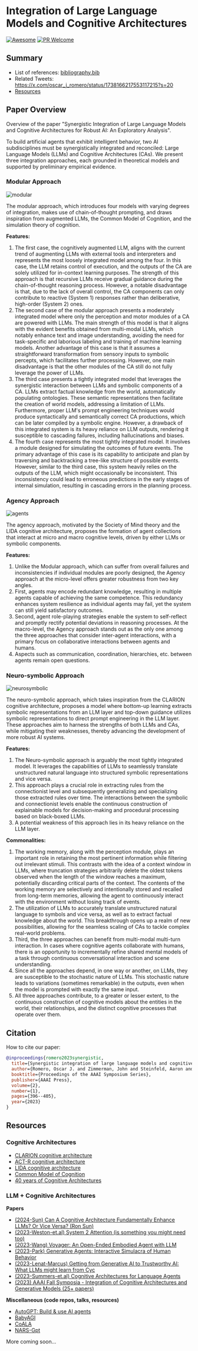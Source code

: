 # Integration of Large Language Models and Cognitive Architectures
[![Awesome](https://awesome.re/badge.svg)](https://awesome.re) [![PR Welcome](https://img.shields.io/badge/PRs-welcome-brightgreen)](https://github.com/ysymyth/awesome-language-agents/pulls)

## Summary
- List of references: [bibliography.bib](bibliography.bib)
- Related Tweets: https://x.com/oscar_j_romero/status/1738166217553117215?s=20
- [Resources](#resources)

## Paper Overview
Overview of the paper "Synergistic Integration of Large Language Models and Cognitive Architectures for Robust AI: An Exploratory Analysis". 

To build artificial agents that exhibit intelligent behavior, two AI subdisciplines must be synergistically integrated and reconciled: Large Language Models (LLMs) and Cognitive Architectures (CAs). We present three integration approaches, each grounded in theoretical models and supported by preliminary empirical evidence. 

### Modular Approach

![modular](modular.png)

The modular approach, which introduces four models with varying degrees of integration, makes use of chain-of-thought prompting, and draws inspiration from augmented LLMs, the Common Model of Cognition, and the simulation theory of cognition. 

**Features:**
1. The first case, the cognitively augmented LLM, aligns with the current trend of augmenting LLMs with external tools and interpreters and represents the most loosely integrated model among the four. In this case, the LLM retains control of execution, and the outputs of the CA are solely utilized for in-context learning purposes. The strength of this approach is that recursive LLMs receive gradual guidance during the chain-of-thought reasoning process. However, a notable disadvantage is that, due to the lack of overall control, the CA components can only contribute to reactive (System 1) responses rather than deliberative, high-order (System 2) ones.
1. The second case of the modular approach presents a moderately integrated model where only the perception and motor modules of a CA are powered with LLMs. The main strength of this model is that it aligns with the evident benefits obtained from multi-modal LLMs, which notably enhance text and image understanding, avoiding the need for task-specific and laborious labeling and training of machine learning models. Another advantage of this case is that it assumes a straightforward transformation from sensory inputs to symbolic percepts, which facilitates further processing. However, one main disadvantage is that the other modules of the CA still do not fully leverage the power of LLMs.
1. The third case presents a tightly integrated model that leverages the synergistic interaction between LLMs and symbolic components of a CA. LLMs extract factual knowledge from the world, automatically populating ontologies. These semantic representations then facilitate the creation of world models, addressing a limitation of LLMs. Furthermore, proper LLM's prompt engineering techniques would produce syntactically and semantically correct CA productions, which can be later compiled by a symbolic engine. However, a drawback of this integrated system is its heavy reliance on LLM outputs, rendering it susceptible to cascading failures, including hallucinations and biases.
1. The fourth case represents the most tightly integrated model. It involves a module designed for simulating the outcomes of future events. The primary advantage of this case is its capability to anticipate and plan by traversing and backtracking a tree-like structure of possible events. However, similar to the third case, this system heavily relies on the outputs of the LLM, which might occasionally be inconsistent. This inconsistency could lead to erroneous predictions in the early stages of internal simulation, resulting in cascading errors in the planning process. 

### Agency Approach

![agents](agents.png)

The agency approach, motivated by the Society of Mind theory and the LIDA cognitive architecture, proposes the formation of agent collections that interact at micro and macro cognitive levels, driven by either LLMs or symbolic components. 

**Features:**
1. Unlike the Modular approach, which can suffer from overall failures and inconsistencies if individual modules are poorly designed, the Agency approach at the micro-level offers greater robustness from two key angles.
2. First, agents may encode redundant knowledge, resulting in multiple agents capable of achieving the same competence. This redundancy enhances system resilience as individual agents may fail, yet the system can still yield satisfactory outcomes.
3. Second, agent role-playing strategies enable the system to self-reflect and promptly rectify potential deviations in reasoning processes. At the macro-level, the Agency approach stands out as the only one among the three approaches that consider inter-agent interactions, with a primary focus on collaborative interactions between agents and humans.
4. Aspects such as communication, coordination, hierarchies, etc. between agents remain open questions.


### Neuro-symbolic Approach

![neurosymbolic](neurosymbolic.png)

The neuro-symbolic approach, which takes inspiration from the CLARION cognitive architecture, proposes a model where bottom-up learning extracts symbolic representations from an LLM layer and top-down guidance utilizes symbolic representations to direct prompt engineering in the LLM layer. These approaches aim to harness the strengths of both LLMs and CAs, while mitigating their weaknesses, thereby advancing the development of more robust AI systems. 

**Features:**
1. The Neuro-symbolic approach is arguably the most tightly integrated model. It leverages the capabilities of LLMs to seamlessly translate unstructured natural language into structured symbolic representations and vice versa.
2. This approach plays a crucial role in extracting rules from the connectionist level and subsequently generalizing and specializing those extracted rules over time. The interactions between the symbolic and connectionist levels enable the continuous construction of explainable models for decision-making and procedural processing based on black-boxed LLMs.
3. A potential weakness of this approach lies in its heavy reliance on the LLM layer.

**Commonalities:**
1. The working memory, along with the perception module, plays an important role in retaining the most pertinent information while filtering out irrelevant stimuli. This contrasts with the idea of a context window in LLMs, where truncation strategies arbitrarily delete the oldest tokens observed when the length of the window reaches a maximum, potentially discarding critical parts of the context. The contents of the working memory are selectively and intentionally stored and recalled from long-term memories, allowing the agent to continuously interact with the environment without losing track of events. 
1. The utilization of LLMs to accurately translate unstructured natural language to symbols and vice versa, as well as to extract factual knowledge about the world. This breakthrough opens up a realm of new possibilities, allowing for the seamless scaling of CAs to tackle complex real-world problems. 
1. Third, the three approaches can benefit from multi-modal multi-turn interaction. In cases where cognitive agents collaborate with humans, there is an opportunity to incrementally refine shared mental models of a task through continuous conversational interaction and scene understanding. 
1. Since all the approaches depend, in one way or another, on LLMs, they are susceptible to the stochastic nature of LLMs. This stochastic nature leads to variations (sometimes remarkable) in the outputs, even when the model is prompted with exactly the same input.
1. All three approaches contribute, to a greater or lesser extent, to the continuous construction of cognitive models about the entities in the world, their relationships, and the distinct cognitive processes that operate over them.


## Citation

How to cite our paper:

```bibtex
@inproceedings{romero2023synergistic,
  title={Synergistic integration of large language models and cognitive architectures for robust ai: An exploratory analysis},
  author={Romero, Oscar J. and Zimmerman, John and Steinfeld, Aaron and Tomasic, Anthony},
  booktitle={Proceedings of the AAAI Symposium Series},
  publisher={AAAI Press},
  volume={2},
  number={1},
  pages={396--405},
  year={2023}
}
```

## Resources

### Cognitive Architectures
- [CLARION cognitive architecture](https://sites.google.com/site/drronsun/clarion/clarion-project)
- [ACT-R cognitive architecture](http://act-r.psy.cmu.edu/about/)
- [LIDA cognitive architecture](https://ccrg.cs.memphis.edu/tutorial/)
- [Common Model of Cognition](https://ojs.aaai.org/aimagazine/index.php/aimagazine/article/view/2744)
- [40 years of Cognitive Architectures](https://link.springer.com/article/10.1007/s10462-018-9646-y)

### LLM + Cognitive Architectures
**Papers**
- [(2024-Sun) Can A Cognitive Architecture Fundamentally Enhance LLMs? Or Vice Versa? (Ron Sun)](https://arxiv.org/pdf/2401.10444.pdf)
- [(2023-Weston-et.al) System 2 Attention (is something you might need too)](https://arxiv.org/pdf/2311.11829.pdf)
- [(2023-Wang) Voyager: An Open-Ended Embodied Agent with LLM](https://voyager.minedojo.org/)
- [(2023-Park) Generative Agents: Interactive Simulacra of Human Behavior](https://github.com/joonspk-research/generative_agents)
- [(2023-Lenat-Marcus) Getting from Generative AI to Trustworthy AI: What LLMs might learn from Cyc](https://arxiv.org/pdf/2308.04445.pdf)
- [(2023-Summers-et.al) Cognitive Architectures for Language Agents](https://arxiv.org/abs/2309.02427)
- [(2023) AAAI Fall Symposia - Integration of Cognitive Architectures and Generative Models (25+ papers)](https://ojs.aaai.org/index.php/AAAI-SS/issue/view/574)
  
**Miscellaneous (code repos, talks, resources)**
- [AutoGPT: Build & use AI agents](https://github.com/Significant-Gravitas/AutoGPT)
- [BabyAGI](https://github.com/yoheinakajima/babyagi)
- [CoALA](https://github.com/ysymyth/awesome-language-agents/tree/main)
- [NARS-Gpt](https://github.com/opennars/NARS-GPT)


More coming soon...






